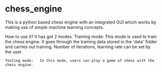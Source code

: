 # chess_engine

This is a python based chess engine with an integrated GUI which works by making use of simple machine learning concepts.

How to use it?
It has got 2 modes.
	Training mode:	This mode is used to train the chess engine. It goes through the training data stored in the 				 'data' folder and carries out training. Number of iterations, learning rate can be set by the 					user.

	Testing mode:	In this mode, users can play a game of chess with the chess engine. 